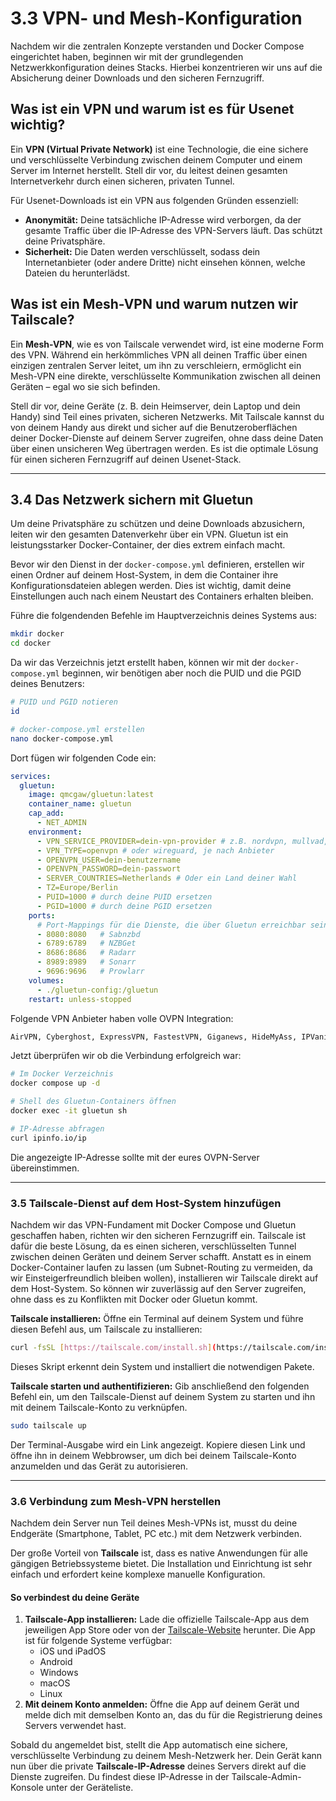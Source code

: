 # 3.3 VPN- und Mesh-Konfiguration

Nachdem wir die zentralen Konzepte verstanden und Docker Compose eingerichtet haben, beginnen wir mit der grundlegenden Netzwerkkonfiguration deines Stacks. Hierbei konzentrieren wir uns auf die Absicherung deiner Downloads und den sicheren Fernzugriff.

## Was ist ein VPN und warum ist es für Usenet wichtig?

Ein **VPN (Virtual Private Network)** ist eine Technologie, die eine sichere und verschlüsselte Verbindung zwischen deinem Computer und einem Server im Internet herstellt. Stell dir vor, du leitest deinen gesamten Internetverkehr durch einen sicheren, privaten Tunnel.

Für Usenet-Downloads ist ein VPN aus folgenden Gründen essenziell:

* **Anonymität:** Deine tatsächliche IP-Adresse wird verborgen, da der gesamte Traffic über die IP-Adresse des VPN-Servers läuft. Das schützt deine Privatsphäre.
* **Sicherheit:** Die Daten werden verschlüsselt, sodass dein Internetanbieter (oder andere Dritte) nicht einsehen können, welche Dateien du herunterlädst.

## Was ist ein Mesh-VPN und warum nutzen wir Tailscale?

Ein **Mesh-VPN**, wie es von Tailscale verwendet wird, ist eine moderne Form des VPN. Während ein herkömmliches VPN all deinen Traffic über einen einzigen zentralen Server leitet, um ihn zu verschleiern, ermöglicht ein Mesh-VPN eine direkte, verschlüsselte Kommunikation zwischen all deinen Geräten – egal wo sie sich befinden.

Stell dir vor, deine Geräte (z. B. dein Heimserver, dein Laptop und dein Handy) sind Teil eines privaten, sicheren Netzwerks. Mit Tailscale kannst du von deinem Handy aus direkt und sicher auf die Benutzeroberflächen deiner Docker-Dienste auf deinem Server zugreifen, ohne dass deine Daten über einen unsicheren Weg übertragen werden. Es ist die optimale Lösung für einen sicheren Fernzugriff auf deinen Usenet-Stack.

---

## 3.4 Das Netzwerk sichern mit Gluetun

Um deine Privatsphäre zu schützen und deine Downloads abzusichern, leiten wir den gesamten Datenverkehr über ein VPN. Gluetun ist ein leistungsstarker Docker-Container, der dies extrem einfach macht.

Bevor wir den Dienst in der `docker-compose.yml` definieren, erstellen wir einen Ordner auf deinem Host-System, in dem die Container ihre Konfigurationsdateien ablegen werden. Dies ist wichtig, damit deine Einstellungen auch nach einem Neustart des Containers erhalten bleiben.

Führe die folgendenden Befehle im Hauptverzeichnis deines Systems aus:

```bash
mkdir docker
cd docker
```

Da wir das Verzeichnis jetzt erstellt haben, können wir mit der `docker-compose.yml` beginnen, wir benötigen aber noch die PUID und die PGID deines Benutzers:

```bash
# PUID und PGID notieren
id

# docker-compose.yml erstellen
nano docker-compose.yml
```

Dort fügen wir folgenden Code ein:

```yaml
services:
  gluetun:
    image: qmcgaw/gluetun:latest
    container_name: gluetun
    cap_add:
      - NET_ADMIN
    environment:
      - VPN_SERVICE_PROVIDER=dein-vpn-provider # z.B. nordvpn, mullvad, expressvpn
      - VPN_TYPE=openvpn # oder wireguard, je nach Anbieter
      - OPENVPN_USER=dein-benutzername
      - OPENVPN_PASSWORD=dein-passwort
      - SERVER_COUNTRIES=Netherlands # Oder ein Land deiner Wahl
      - TZ=Europe/Berlin
      - PUID=1000 # durch deine PUID ersetzen
      - PGID=1000 # durch deine PGID ersetzen
    ports:
      # Port-Mappings für die Dienste, die über Gluetun erreichbar sein sollen
      - 8080:8080   # Sabnzbd
      - 6789:6789   # NZBGet
      - 8686:8686   # Radarr
      - 8989:8989   # Sonarr
      - 9696:9696   # Prowlarr
    volumes:
      - ./gluetun-config:/gluetun
    restart: unless-stopped
```

Folgende VPN Anbieter haben volle OVPN Integration:

```bash
AirVPN, Cyberghost, ExpressVPN, FastestVPN, Giganews, HideMyAss, IPVanish, IVPN, Mullvad, NordVPN, Perfect Privacy, Privado, Private Internet Access, PrivateVPN, ProtonVPN, PureVPN, SlickVPN, Surfshark, TorGuard, VPNSecure.me, VPNUnlimited, Vyprvpn, WeVPN, Windscribe
```

Jetzt überprüfen wir ob die Verbindung erfolgreich war:

```bash
# Im Docker Verzeichnis
docker compose up -d

# Shell des Gluetun-Containers öffnen
docker exec -it gluetun sh

# IP-Adresse abfragen
curl ipinfo.io/ip
```

Die angezeigte IP-Adresse sollte mit der eures OVPN-Server übereinstimmen.

---

### 3.5 Tailscale-Dienst auf dem Host-System hinzufügen

Nachdem wir das VPN-Fundament mit Docker Compose und Gluetun geschaffen haben, richten wir den sicheren Fernzugriff ein. Tailscale ist dafür die beste Lösung, da es einen sicheren, verschlüsselten Tunnel zwischen deinen Geräten und deinem Server schafft. Anstatt es in einem Docker-Container laufen zu lassen (um Subnet-Routing zu vermeiden, da wir Einsteigerfreundlich bleiben wollen), installieren wir Tailscale direkt auf dem Host-System. So können wir zuverlässig auf den Server zugreifen, ohne dass es zu Konflikten mit Docker oder Gluetun kommt.

**Tailscale installieren:** Öffne ein Terminal auf deinem System und führe diesen Befehl aus, um Tailscale zu installieren:

```bash
curl -fsSL [https://tailscale.com/install.sh](https://tailscale.com/install.sh) | sh
```

Dieses Skript erkennt dein System und installiert die notwendigen Pakete.

**Tailscale starten und authentifizieren:** Gib anschließend den folgenden Befehl ein, um den Tailscale-Dienst auf deinem System zu starten und ihn mit deinem Tailscale-Konto zu verknüpfen.

```bash
sudo tailscale up
```

Der Terminal-Ausgabe wird ein Link angezeigt. Kopiere diesen Link und öffne ihn in deinem Webbrowser, um dich bei deinem Tailscale-Konto anzumelden und das Gerät zu autorisieren.

---

### 3.6 Verbindung zum Mesh-VPN herstellen

Nachdem dein Server nun Teil deines Mesh-VPNs ist, musst du deine Endgeräte (Smartphone, Tablet, PC etc.) mit dem Netzwerk verbinden.

Der große Vorteil von **Tailscale** ist, dass es native Anwendungen für alle gängigen Betriebssysteme bietet. Die Installation und Einrichtung ist sehr einfach und erfordert keine komplexe manuelle Konfiguration.

#### So verbindest du deine Geräte

1. **Tailscale-App installieren:** Lade die offizielle Tailscale-App aus dem jeweiligen App Store oder von der [Tailscale-Website](https://tailscale.com/download) herunter. Die App ist für folgende Systeme verfügbar:
    * iOS und iPadOS
    * Android
    * Windows
    * macOS
    * Linux
2. **Mit deinem Konto anmelden:** Öffne die App auf deinem Gerät und melde dich mit demselben Konto an, das du für die Registrierung deines Servers verwendet hast.

Sobald du angemeldet bist, stellt die App automatisch eine sichere, verschlüsselte Verbindung zu deinem Mesh-Netzwerk her. Dein Gerät kann nun über die private **Tailscale-IP-Adresse** deines Servers direkt auf die Dienste zugreifen. Du findest diese IP-Adresse in der Tailscale-Admin-Konsole unter der Geräteliste.
